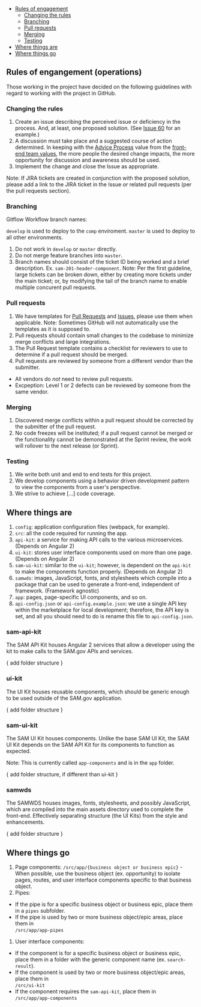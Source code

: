 
<ul>
  <li>
    <a href="rules-of-engagement">Rules of engagement</a>
    <ul>
      <li><a href="#changing">Changing the rules</a></li>
      <li><a href="#branching">Branching</a></li>
      <li><a href="#pull-requests">Pull requests</a></li>
      <li><a href="#merging">Merging</a></li>
      <li><a href="#testing">Testing</a></li>
    </ul>
  </li>
  <li><a href="#where-things-are">Where things are</a></li>
  <li><a href="#where-things-go">Where things go</a></li>
</ul>

<h2 id="rules-of-engagement">Rules of engangement (operations)</h2>

Those working in the project have decided on the following guidelines with regard to working with the project in GitHub.

<h3 id="changing">Changing the rules</h3>

1. Create an issue describing the perceived issue or deficiency in the process. And, at least, one proposed solution. (See [Issue 60](https://csp-github.sam.gov/GSA-IAE/sam-front-end/issues/60) for an example.)
1. A discussion must take place and a suggested course of action determined. In keeping with the [Advice Process](http://www.reinventingorganizationswiki.com/Decision_Making) value from the [front-end team values](http://gsaiae.confluence.micropaas.io:8090/display/UX/SAM.gov+Front+End), the more people the desired change impacts, the more opportunity for discussion and awareness should be used.
1. Implement the change and close the Issue as appropriate.

Note: If JIRA tickets are created in conjunction with the proposed solution, please add a link to the JIRA ticket in the Issue *or* related pull requests (per the pull requests section).


<h3 id="branching">Branching</h3>

Gitflow Workflow branch names:

`develop` is used to deploy to the `comp` enviroment.
`master` is used to deploy to all other environments.

1. Do not work in `develop` or `master` directly.
1. Do not merge feature branches into `master`.
1. Branch names should consist of the ticket ID being worked and a brief description. Ex. `sam-201-header-component`. Note: Per the first guideline, large tickets can be broken down, either by creating more tickets under the main ticket; or, by modifying the tail of the branch name to enable multiple concurent pull requests.

<h3 id="pull-requests">Pull requests</h3>

1. We have templates for [Pull Requests](https://csp-github.sam.gov/GSA-IAE/sam-front-end/blob/comp/.github/PULL_REQUEST_TEMPLATE.md) and [Issues](https://csp-github.sam.gov/GSA-IAE/sam-front-end/blob/comp/.github/ISSUE_TEMPLATE.md), please use them when applicable. Note: Sometimes GitHub will not automatically use the templates as it is supposed to.
1. Pull requests should contain small changes to the codebase to minimize merge conflicts and large integrations.
1. The Pull Request template contains a checklist for reviewers to use to determine if a pull request should be merged.
1. Pull requests are reviewed by someone from a different vendor than the submitter.
  - All vendors do *not* need to review pull requests.
  - Excpeption: Level 1 or 2 defects can be reviewed by someone from the same vendor.

<h3 id="merging">Merging</h3>

1. Discovered merge conflicts within a pull request should be corrected by the submitter of the pull request.
1. No code freezes will be instituted; if a pull request cannot be merged or the functionality cannot be demonstrated at the Sprint review, the work will rollover to the next release (or Sprint).

<h3 id="testing">Testing</h3>

1. We write both unit and end to end tests for this project.
1. We develop components using a behavior driven development pattern to view the components from a user's perspective.
1. We strive to achieve [...] code coverage.

<h2 id="where-things-are">Where things are</h2>

1. `config`: application configuration files (webpack, for example).
2. `src`: all the code required for running the app.
  1. `api-kit`: a service for making API calls to the various microservices. (Depends on Angular 2)
  2. `ui-kit`: stores user interface components used on more than one page. (Depends on Angular 2)
  3. `sam-ui-kit`: similar to the `ui-kit`; however, is dependent on the `api-kit` to make the components function properly. (Depends on Angular 2)
  4. `samwds`: images, JavaScript, fonts, and stylesheets which compile into a package that can be used to generate a front-end, independent of framework. (Framework agnostic)
  5. `app`: pages, page-specific UI components, and so on.
3. `api-config.json` or `api-config.example.json`: we use a single API key within the marketplace for local development; therefore, the API key is set, and all you should need to do is rename this file to `api-config.json`.

<h3>sam-api-kit</h3>

The SAM API Kit houses Angular 2 services that allow a developer using the kit to make calls to the SAM.gov APIs and services.

{ add folder structure }

<h3>ui-kit</h3>

The UI Kit houses reusable components, which should be generic enough to be used outside of the SAM.gov application.

{ add folder structure }

<h3>sam-ui-kit</h3>

The SAM UI Kit houses components. Unlike the base SAM UI Kit, the SAM UI Kit depends on the SAM API Kit for its components to function as expected.

Note: This is currently called `app-components` and is in the `app` folder.

{ add folder structure, if different than ui-kit }

<h3>samwds</h3>

The SAMWDS houses images, fonts, stylesheets, and possibly JavaScript, which are compiled into the main assets directory used to complete the front-end. Effectively separating structure (the UI Kits) from the style and enhancements.

{ add folder structure }

<h2 id="where-things-go">Where things go</h2>

1. Page components: `/src/app/{business object or business epic}` - When possible, use the business object (ex. opportunity) to isolate pages, routes, and user interface components specific to that business object.
1. Pipes:
  - If the pipe is for a specific business object or business epic, place them in a `pipes` subfolder.
  - If the pipe is used by two or more business object/epic areas, place them in<br>`/src/app/app-pipes`
1. User interface components:
  - If the component is for a specific business object or business epic, place them in a folder with the generic component name (ex. `search-result`).
  - If the component is used by two or more business object/epic areas, place them in<br>`/src/ui-kit`
  - If the component requires the `sam-api-kit`, place them in <br>`/src/app/app-components`



